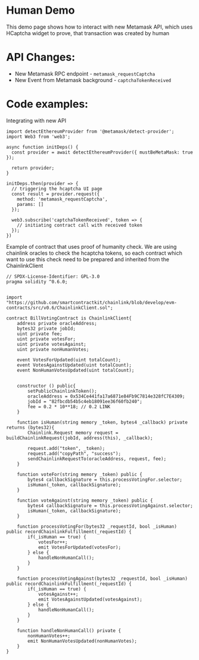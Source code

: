 # Human Demo

This demo page shows how to interact with new Metamask API, which uses HCaptcha widget to prove, that transaction was created by human

# API Changes:

* New Metamask RPC endpoint - `metamask_requestCaptcha`
* New Event from Metamask background - `captchaTokenReceived`

# Code examples:

Integrating with new API
```
import detectEthereumProvider from '@metamask/detect-provider';
import Web3 from 'web3';

async function initDeps() {
  const provider = await detectEthereumProvider({ mustBeMetaMask: true });

  return provider;
}

initDeps.then(provider => {
  // triggering the hcaptcha UI page
  const result = provider.request({
    method: 'metamask_requestCaptcha',
    params: []
  });

  web3.subscribe('captchaTokenReceived', token => {
    // initiating contract call with received token
  });
})
```


Example of contract that uses proof of humanity check. We are using chainlink oracles to check the hcaptcha tokens, so each contract which want to use this check need to be prepared and inherited from the ChainlinkClient
```
// SPDX-License-Identifier: GPL-3.0
pragma solidity ^0.6.0;


import "https://github.com/smartcontractkit/chainlink/blob/develop/evm-contracts/src/v0.6/ChainlinkClient.sol";

contract BillVotingContract is ChainlinkClient{
    address private oracleAddress;
    bytes32 private jobId;
    uint private fee;
    uint private votesFor;
    uint private votesAgainst;
    uint private nonHumanVotes;

    event VotesForUpdated(uint totalCount);
    event VotesAgainstUpdated(uint totalCount);
    event NonHumanVotesUpdated(uint totalCount);
    
    
    constructor () public{
        setPublicChainlinkToken();
        oracleAddress = 0x534Ce441fa17a6871e84Fb9C7814e328fC7E4309;
        jobId = "82fbcdb54b5c4eb18091ee36f60fb240";
        fee = 0.2 * 10**18; // 0.2 LINK
    }
    
    function isHuman(string memory _token, bytes4 _callback) private returns (bytes32){
        Chainlink.Request memory request = buildChainlinkRequest(jobId, address(this), _callback);
        
        request.add("token", _token);
        request.add("copyPath", "success");
        sendChainlinkRequestTo(oracleAddress, request, fee);
    }

    function voteFor(string memory _token) public {
        bytes4 callbackSignature = this.processVotingFor.selector;
        isHuman(_token, callbackSignature);
    }
    
    function voteAgainst(string memory _token) public {
        bytes4 callbackSignature = this.processVotingAgainst.selector;
        isHuman(_token, callbackSignature);
    }
    
    function processVotingFor(bytes32 _requestId, bool _isHuman) public recordChainlinkFulfillment(_requestId) {
        if(_isHuman == true) {
            votesFor++;
            emit VotesForUpdated(votesFor);
        } else {
            handleNonHumanCall();
        }
    }
    
    function processVotingAgainst(bytes32 _requestId, bool _isHuman) public recordChainlinkFulfillment(_requestId) {
        if(_isHuman == true) {
            votesAgainst++;
            emit VotesAgainstUpdated(votesAgainst);
        } else {
            handleNonHumanCall();
        }
    }
    
    function handleNonHumanCall() private {
        nonHumanVotes++;
        emit NonHumanVotesUpdated(nonHumanVotes);
    }
}
```
